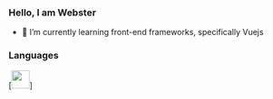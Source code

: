 ### Hello, I am Webster 

- 🌱 I’m currently learning front-end frameworks, specifically Vuejs

<!--
- 🔭 I’m currently working on ...
- 👯 I’m looking to collaborate on ...
- 🤔 I’m looking for help with ...
- 💬 Ask me about ...
- 📫 How to reach me: ...
- 😄 Pronouns: ...
- ⚡ Fun fact: ...
-->

### Languages
<!-- PHP -->
[<img height="32px" width="32px" src="https://cdn.simpleicons.org/php/777BB4" />]
<!-- Javascript -->
<!-- JQuery -->


